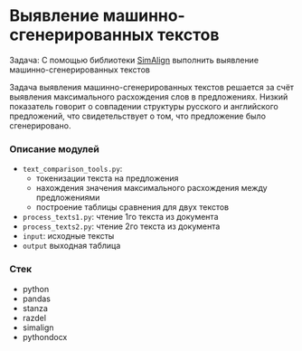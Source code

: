 # Выявление машинно-сгенерированных текстов 

Задача: С помощью библиотеки [SimAlign](https://github.com/cisnlp/simalign) выполнить выявление машинно-сгенерированных текстов

Задача выявления машинно-сгенерированных текстов решается за счёт выявления максимального расхождения слов в предложениях.
Низкий показатель говорит о совпадении структуры русского и английского предложений, что свидетельствует о том, что предложение было сгенерировано.

### Описание модулей
 - `text_comparison_tools.py`:
   - токенизации текста на предложения
   - нахождения значения максимального расхождения между предложениями
   - построение таблицы сравнения для двух текстов
 - `process_texts1.py`: чтение 1го текста из документа
 - `process_texts2.py`: чтение 2го текста из документа
 - `input`: исходные тексты
 - `output` выходная таблица

### Стек
 - python
 - pandas
 - stanza
 - razdel
 - simalign
 - pythondocx
